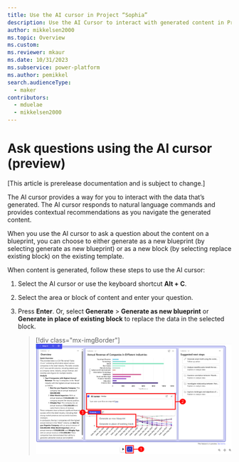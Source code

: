 ```yaml
---
title: Use the AI cursor in Project “Sophia” 
description: Use the AI Cursor to interact with generated content in Project “Sophia”.
author: mikkelsen2000
ms.topic: Overview
ms.custom: 
ms.reviewer: mkaur
ms.date: 10/31/2023
ms.subservice: power-platform
ms.author: pemikkel
search.audienceType:
  - maker
contributors:
  - mduelae
  - mikkelsen2000
---
```


# Ask questions using the AI cursor (preview)

[This article is prerelease documentation and is subject to change.]

The AI cursor provides a way for you to interact with the data that’s generated. The AI cursor responds to natural language commands and provides contextual recommendations as you navigate the generated content.

When you use the AI cursor to ask a question about the content on a blueprint, you can choose to either generate as a new blueprint (by selecting generate as new blueprint) or as a new block (by selecting replace existing block) on the existing template.   

When content is generated, follow these steps to use the AI cursor:

1. Select the AI cursor or use the keyboard shortcut **Alt + C**.
2. Select the area or block of content and enter your question.
3. Press **Enter**. Or, select **Generate** > **Generate as new blueprint** or **Generate in place of existing block** to replace the data in the selected block.


   > [!div class="mx-imgBorder"]
   > ![Use the AI cursor.](media/ai-cursor.png)
